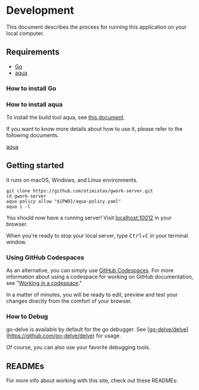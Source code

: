 # Development

This document describes the process for running this application on your local computer.

## Requirements
- [Go](#how-to-install-go)
- [aqua](#how-to-install-aqua)

### How to install Go

### How to install aqua

To install the build tool aqua, see [this document](https://aquaproj.github.io/docs/install).

If you want to know more details about how to use it, please refer to the following documents.

[aqua](https://aquaproj.github.io/docs/tutorial)

## Getting started

It runs on macOS, Windows, and Linux environments.

```shell
git clone https://github.com/otimistas/gwork-server.git
cd gwork-server
aqua policy allow "${PWD}/aqua-policy.yaml"
aqua i -l
```

You should now have a running server! Visit [localhost:10012](http://localhost:10012) in your browser.

When you're ready to stop your local server, type <kbd>Ctrl</kbd>+<kbd>C</kbd> in your terminal window.

### Using GitHub Codespaces

As an alternative, you can simply use [GitHub Codespaces](https://docs.github.com/en/codespaces/overview). For more information about using a codespace for working on GitHub documentation, see "[Working in a codespace](https://docs.github.com/en/contributing/setting-up-your-environment-to-work-on-github-docs/working-on-github-docs-in-a-codespace)."

In a matter of minutes, you will be ready to edit, preview and test your changes directly from the comfort of your browser.

### How to Debug

go-delve is available by default for the go debugger.
See [[go-delve/delve](https://github.com/go-delve/delve)](https://github.com/go-delve/delve) for usage.

Of course, you can also use your favorite debugging tools.

## READMEs

For more info about working with this site, check out these READMEs:
